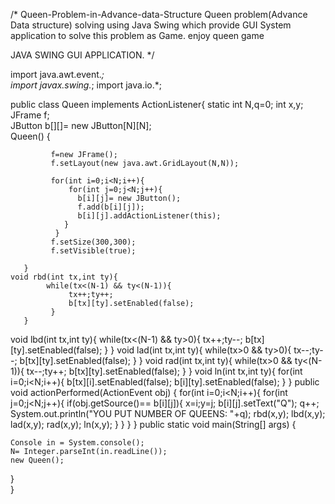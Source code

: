 /* Queen-Problem-in-Advance-data-Structure
   Queen problem(Advance Data structure) solving using Java Swing which provide 
   GUI System application to solve this problem as Game.
   enjoy queen game
   
   JAVA SWING GUI APPLICATION.
  */
  
  import java.awt.event.*;  
  import javax.swing.*;
  import java.io.*;  
  
public class Queen implements ActionListener{ 
    static int N,q=0;
    int x,y;
    JFrame f;  
    JButton b[][]= new JButton[N][N];  
    Queen()
       {  
            
             f=new JFrame(); 
             f.setLayout(new java.awt.GridLayout(N,N));
             
             for(int i=0;i<N;i++){
                 for(int j=0;j<N;j++){
                   b[i][j]= new JButton();
                   f.add(b[i][j]);
                   b[i][j].addActionListener(this);
                }
              }
             f.setSize(300,300);  
             f.setVisible(true);
               
       }  
    void rbd(int tx,int ty){
            while(tx<(N-1) && ty<(N-1)){
                 tx++;ty++;
                 b[tx][ty].setEnabled(false);
             }
       }
   void lbd(int tx,int ty){
            while(tx<(N-1) && ty>0){
                 tx++;ty--;
                 b[tx][ty].setEnabled(false);
             }
       }
  void lad(int tx,int ty){
            while(tx>0 && ty>0){
                 tx--;ty--;
                 b[tx][ty].setEnabled(false);
             }
       }
  void rad(int tx,int ty){
            while(tx>0 && ty<(N-1)){
                 tx--;ty++;
                 b[tx][ty].setEnabled(false);
             }
       }
  void ln(int tx,int ty){
            for(int i=0;i<N;i++){
                 b[tx][i].setEnabled(false);
                 b[i][ty].setEnabled(false);
             }
       }
    public void actionPerformed(ActionEvent obj) {
             for(int i=0;i<N;i++){
                 for(int j=0;j<N;j++){
                    if(obj.getSource()== b[i][j]){
                           x=i;y=j;
                           b[i][j].setText("Q");
                           q++;
                           System.out.println("YOU PUT NUMBER OF QUEENS: "+q);
                           rbd(x,y);
                           lbd(x,y);
                           lad(x,y);
                           rad(x,y);
                           ln(x,y);
                          }
                  }
               }
          }
    public static void main(String[] args) {  
   
    Console in = System.console();
    N= Integer.parseInt(in.readLine());
    new Queen();
   }  
}  
